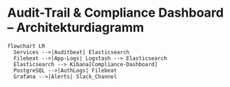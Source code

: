 # Audit-Trail & Compliance Dashboard – Architekturdiagramm

```mermaid
flowchart LR
  Services -->|Auditbeat| Elasticsearch
  Filebeat -->|App-Logs| Logstash --> Elasticsearch
  Elasticsearch --> Kibana[Compliance-Dashboard]
  PostgreSQL -->|AuthLogs| Filebeat
  Grafana -->|Alerts| Slack_Channel
```

